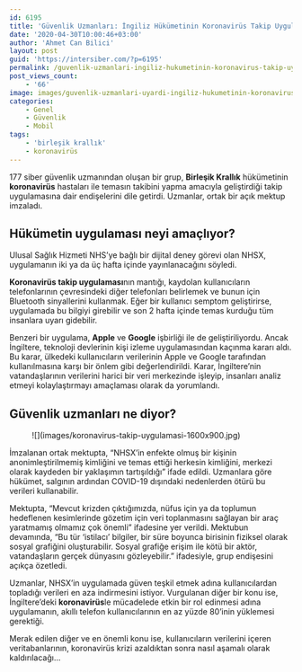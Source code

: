 ```yaml
---
id: 6195
title: 'Güvenlik Uzmanları: İngiliz Hükümetinin Koronavirüs Takip Uygulaması, Salgından Sonra da Kullanılabilir'
date: '2020-04-30T10:00:46+03:00'
author: 'Ahmet Can Bilici'
layout: post
guid: 'https://intersiber.com/?p=6195'
permalink: /guvenlik-uzmanlari-ingiliz-hukumetinin-koronavirus-takip-uygulamasi-salgindan-sonra-da-kullanilabilir/
post_views_count:
    - '66'
image: images/guvenlik-uzmanlari-uyardi-ingiliz-hukumetinin-koronavirus-takip-uygulamasi-salgindan-sonra-da-kullanilabilir.jpg
categories:
    - Genel
    - Güvenlik
    - Mobil
tags:
    - 'birleşik krallık'
    - koronavirüs
---
```


177 siber güvenlik uzmanından oluşan bir grup, **Birleşik Krallık** hükümetinin **koronavirüs** hastaları ile temasın takibini yapma amacıyla geliştirdiği takip uygulamasına dair endişelerini dile getirdi. Uzmanlar, ortak bir açık mektup imzaladı.

## Hükümetin uygulaması neyi amaçlıyor?

Ulusal Sağlık Hizmeti NHS’ye bağlı bir dijital deney görevi olan NHSX, uygulamanın iki ya da üç hafta içinde yayınlanacağını söyledi.

**Koronavirüs takip uygulaması**nın mantığı, kaydolan kullanıcıların telefonlarının çevresindeki diğer telefonları belirlemek ve bunun için Bluetooth sinyallerini kullanmak. Eğer bir kullanıcı semptom geliştirirse, uygulamada bu bilgiyi girebilir ve son 2 hafta içinde temas kurduğu tüm insanlara uyarı gidebilir.

Benzeri bir uygulama, **Apple** ve **Google** işbirliği ile de geliştiriliyordu. Ancak İngiltere, teknoloji devlerinin kişi izleme uygulamasından kaçınma kararı aldı. Bu karar, ülkedeki kullanıcıların verilerinin Apple ve Google tarafından kullanılmasına karşı bir önlem gibi değerlendirildi. Karar, İngiltere’nin vatandaşlarının verilerini harici bir veri merkezinde işleyip, insanları analiz etmeyi kolaylaştırmayı amaçlaması olarak da yorumlandı.

## Güvenlik uzmanları ne diyor?

<figure class="wp-block-image size-large">![](images/koronavirus-takip-uygulamasi-1600x900.jpg)</figure>İmzalanan ortak mektupta, “NHSX’in enfekte olmuş bir kişinin anonimleştirilmemiş kimliğini ve temas ettiği herkesin kimliğini, merkezi olarak kaydeden bir yaklaşımın tartışıldığı” ifade edildi. Uzmanlara göre hükümet, salgının ardından COVID-19 dışındaki nedenlerden ötürü bu verileri kullanabilir.

Mektupta, “Mevcut krizden çıktığımızda, nüfus için ya da toplumun hedeflenen kesimlerinde gözetim için veri toplanmasını sağlayan bir araç yaratmamış olmamız çok önemli” ifadesine yer verildi. Mektubun devamında, “Bu tür ‘istilacı’ bilgiler, bir süre boyunca birisinin fiziksel olarak sosyal grafiğini oluşturabilir. Sosyal grafiğe erişim ile kötü bir aktör, vatandaşların gerçek dünyasını gözleyebilir.” ifadesiyle, grup endişesini açıkça özetledi.

Uzmanlar, NHSX’in uygulamada güven teşkil etmek adına kullanıcılardan topladığı verileri en aza indirmesini istiyor. Vurgulanan diğer bir konu ise, İngiltere’deki **koronavirüs**le mücadelede etkin bir rol edinmesi adına uygulamanın, akıllı telefon kullanıcılarının en az yüzde 80’inin yüklemesi gerektiği.

Merak edilen diğer ve en önemli konu ise, kullanıcıların verilerini içeren veritabanlarının, koronavirüs krizi azaldıktan sonra nasıl aşamalı olarak kaldırılacağı…